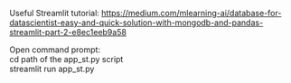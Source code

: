 Useful Streamlit tutorial: https://medium.com/mlearning-ai/database-for-datascientist-easy-and-quick-solution-with-mongodb-and-pandas-streamlit-part-2-e8ec1eeb9a58
<br />

Open command prompt:<br />
cd path of the app_st.py script<br />
streamlit run app_st.py
